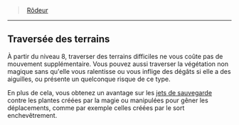 ﻿---
!ClassFeatureItem
Id: ranger_hd.md#traversée-des-terrains
ParentLink: ranger_hd.md#rôdeur
Name: Traversée des terrains
ParentName: Rôdeur
NameLevel: 2
Attributes: {}
AttributesDictionary: >+
  {}

---
> [Rôdeur](hd_ranger.md)

---

## Traversée des terrains

À partir du niveau 8, traverser des terrains difficiles ne vous coûte pas de mouvement supplémentaire. Vous pouvez aussi traverser la végétation non magique sans qu'elle vous ralentisse ou vous inflige des dégâts si elle a des aiguilles, ou présente un quelconque risque de ce type.

En plus de cela, vous obtenez un avantage sur les [jets de sauvegarde](hd_abilities_jets_de_sauvegarde.md) contre les plantes créées par la magie ou manipulées pour gêner les déplacements, comme par exemple celles créées par le sort enchevêtrement.

